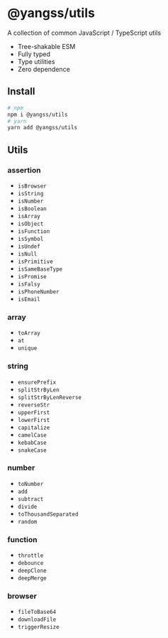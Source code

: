 # @yangss/utils
A collection of common JavaScript / TypeScript utils

- Tree-shakable ESM
- Fully typed
- Type utilities
- Zero dependence

## Install
```sh
# npm
npm i @yangss/utils
# yarn
yarn add @yangss/utils
```

## Utils
### assertion
- `isBrowser`
- `isString`
- `isNumber`
- `isBoolean`
- `isArray`
- `isObject`
- `isFunction`
- `isSymbol`
- `isUndef`
- `isNull`
- `isPrimitive`
- `isSameBaseType`
- `isPromise`
- `isFalsy`
- `isPhoneNumber`
- `isEmail`
### array
- `toArray`
- `at`
- `unique`
### string
- `ensurePrefix`
- `splitStrByLen`
- `splitStrByLenReverse`
- `reverseStr`
- `upperFirst`
- `lowerFirst`
- `capitalize`
- `camelCase`
- `kebabCase`
- `snakeCase`
### number
- `toNumber`
- `add`
- `subtract`
- `divide`
- `toThousandSeparated`
- `random`
### function
- `throttle`
- `debounce`
- `deepClone`
- `deepMerge`
### browser
- `fileToBase64`
- `downloadFile`
- `triggerResize`